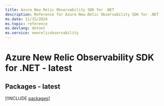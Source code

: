 ```yaml
---
title: Azure New Relic Observability SDK for .NET
description: Reference for Azure New Relic Observability SDK for .NET
ms.date: 11/15/2024
ms.topic: reference
ms.devlang: dotnet
ms.service: newrelicobservability
---
```

# Azure New Relic Observability SDK for .NET - latest
## Packages - latest
[!INCLUDE [packages](new-relic-observability-index.md)]